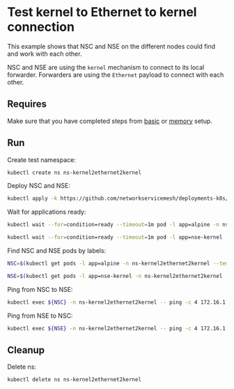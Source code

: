 # Test kernel to Ethernet to kernel connection

This example shows that NSC and NSE on the different nodes could find and work with each other.

NSC and NSE are using the `kernel` mechanism to connect to its local forwarder.
Forwarders are using the `Ethernet` payload to connect with each other.

## Requires

Make sure that you have completed steps from [basic](../../basic) or [memory](../../memory) setup.

## Run

Create test namespace:
```bash
kubectl create ns ns-kernel2ethernet2kernel
```

Deploy NSC and NSE:
```bash
kubectl apply -k https://github.com/networkservicemesh/deployments-k8s/examples/use-cases/Kernel2Ethernet2Kernel?ref=13304c848a8010da6f80c08421506b8ab0a4c5aa
```

Wait for applications ready:
```bash
kubectl wait --for=condition=ready --timeout=1m pod -l app=alpine -n ns-kernel2ethernet2kernel
```
```bash
kubectl wait --for=condition=ready --timeout=1m pod -l app=nse-kernel -n ns-kernel2ethernet2kernel
```

Find NSC and NSE pods by labels:
```bash
NSC=$(kubectl get pods -l app=alpine -n ns-kernel2ethernet2kernel --template '{{range .items}}{{.metadata.name}}{{"\n"}}{{end}}')
```
```bash
NSE=$(kubectl get pods -l app=nse-kernel -n ns-kernel2ethernet2kernel --template '{{range .items}}{{.metadata.name}}{{"\n"}}{{end}}')
```

Ping from NSC to NSE:
```bash
kubectl exec ${NSC} -n ns-kernel2ethernet2kernel -- ping -c 4 172.16.1.100
```

Ping from NSE to NSC:
```bash
kubectl exec ${NSE} -n ns-kernel2ethernet2kernel -- ping -c 4 172.16.1.101
```

## Cleanup

Delete ns:
```bash
kubectl delete ns ns-kernel2ethernet2kernel
```
